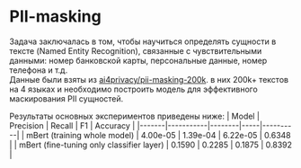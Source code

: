 # PII-masking

Задача заключалась в том, чтобы научиться определять сущности в тексте (Named Entity Recognition), связанные с чувствительными данными: номер банковской карты, персональные данные, номер телефона и т.д.  
Данные были взяты из [ai4privacy/pii-masking-200k](https://huggingface.co/datasets/ai4privacy/pii-masking-200k). в них 200k+ текстов на 4 языках и необходимо построить модель для эффективного маскирования PII сущностей.

Результаты основных экспериментов приведены ниже:
| Model | Precision | Recall | F1 | Accuracy |
|-------|-----------|--------|-----|----------|
| mBert (training whole model) | 4.00e-05 | 1.39e-04 | 6.22e-05 | 0.6348 |
| mBert (fine-tuning only classifier layer) | 0.1590 | 0.2285 | 0.1875 | 0.8392 |